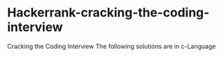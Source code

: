 # Hackerrank-cracking-the-coding-interview
Cracking the Coding Interview
The following solutions are in c-Language
